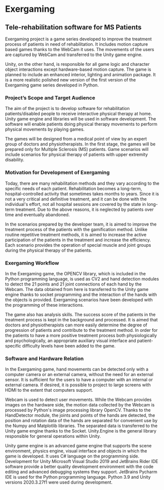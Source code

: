 
# Exergaming 
## Tele-rehabilitation software for MS Patients

Exergaming project is a game series developed to improve the treatment process of patients in need of rehabilitation. It includes motion capture based games thanks to the WebCam it uses. The movements of the users are captured by WebCam  and transferred to the Unity game engine. 

Unity, on the other hand, is responsible for all game logic and character object interactions except hardware-based motion capture. The game is planned to include an enhanced interior, lighting and animation package. It is a more realistic polished new version of the first version of the Exergaming game series developed in Python. 

### Project’s Scope and Target Audience
The aim of the project is to develop software for rehabilitation patients/disabled people to receive interactive physical therapy at home. Unity game engine and libraries will be used in software development. The software will enable patients doing physical therapy movements to perform physical movements by playing games. 

The games will be designed from a medical point of view by an expert group of doctors and physiotherapists. In the first stage, the games will be prepared only for Multiple Sclerosis (MS) patients. Game scenarios will include scenarios for physical therapy of patients with upper extremity disability. 

### Motivation for Development of Exergaming
Today, there are many rehabilitation methods and they vary according to the specific needs of each patient. Rehabilitation becomes a long-term, hospital-controlled activity that sometimes takes months to years. Since it is not a very critical and definitive treatment, and it can be done with the individual's effort, not all hospital sessions are covered by the state in long-term treatment. Due to the above reasons, it is neglected by patients over time and eventually abandoned.

In the scenarios prepared by the developer team, it is aimed to improve the treatment process of the patients with the gamification method. Unlike routine repetitive treatment methods, it is aimed to increase the active participation of the patients in the treatment and increase the efficiency. Each scenario provides the operation of special muscle and joint groups during the physical therapy of the patients.

### Exergaming Workflow
In the Exergaming game, the OPENCV library, which is included in the Python programming language, is used as CV2 and hand detection modules to detect the 21 points and 21 joint connections of each hand by the Webcam. The data obtained from here is transferred to the Unity game engine thanks to socket programming and the interaction of the hands with the objects is provided. Exergaming scenarios have been developed with the programming of these interactions.

The game also has analysis skills. The success score of the patients in the treatment process is kept in the background and processed. It is aimed that doctors and physiotherapists can more easily determine the degree of progression of patients and contribute to the treatment method. In order for the patients to have a more positive treatment process both physiologically and psychologically, an appropriate auxiliary visual interface and patient-specific difficulty levels have been added to the game.

### Software and Hardware Relation
In the Exergaming game, hand movements can be detected only with a computer camera or an external camera, without the need for an external sensor. It is sufficient for the users to have a computer with an internal or external camera. If desired, it is possible to project to large screens with HDMI to the extent that computers support.

Webcam is used to detect user movements. While the Webcam provides images on the hardware side, the motion data collected by the Webcam is processed by Python's image processing library OpenCV. Thanks to the HandDetector module, the joints and points of the hands are detected, the position and rotation data of the hands are separated for convenient use by the Numpy and Matplotlib libraries. The separated data is transferred to the Unity game engine thanks to the Socket. Unity.Engine is the general library responsible for general operations within Unity.

Unity game engine is an advanced game engine that supports the scene environment, physics engine, visual interface and objects in which the game is developed. It uses C# language on the programming side. Development for Unity Microsoft Visual Studio 2019 and JetBrains Rider IDE software provide a better quality development environment with the code editing and advanced debugging systems they support. JetBrains Pycharm IDE is used for the Python programming language. Python 3.9 and Unity versions 2020.3.27f1 were used during development.

